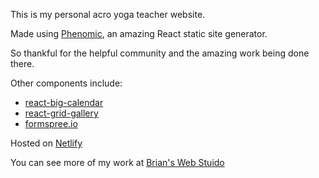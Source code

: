 This is my personal acro yoga teacher website.

Made using [Phenomic](https://github.com/MoOx/phenomic), an amazing React static site generator.

So thankful for the helpful community and the amazing work being done there.

Other components include:
* [react-big-calendar](https://github.com/intljusticemission/react-big-calendar)
* [react-grid-gallery](https://github.com/benhowell/react-grid-gallery)
* [formspree.io](https://formspree.io/)

Hosted on [Netlify](https://www.netlify.com/)

You can see more of my work at [Brian's Web Stuido](https://www.brianswebstudio.com/)
